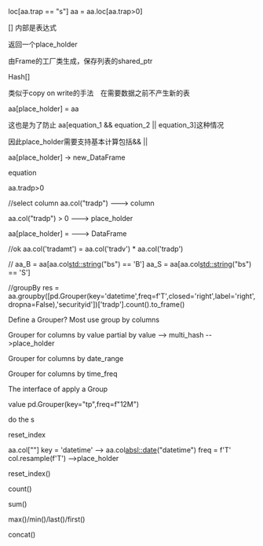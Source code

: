loc[aa.trap == "s"]
aa = aa.loc[aa.trap>0]

[] 内部是表达式　

返回一个place_holder

由Frame的工厂类生成，保存列表的shared_ptr

Hash[]

类似于copy on write的手法　在需要数据之前不产生新的表


aa[place_holder] = aa

这也是为了防止
aa[equation_1 && equation_2 || equation_3]这种情况

因此place_holder需要支持基本计算包括&& || 


aa[place_holder] -> new_DataFrame



equation

aa.tradp>0

//select column
aa.col<T>("tradp") ---> column<T> 

aa.col<T>("tradp") > 0 ---> place_holder

aa[place_holder] = ---> DataFrame

//ok
aa.col<T>('tradamt') = aa.col<T>('tradv') * aa.col<T>('tradp')

//
aa_B = aa[aa.col<std::string>("bs") == 'B']
aa_S = aa[aa.col<std::string>("bs") == 'S']

//groupBy
res = aa.groupby([pd.Grouper(key='datetime',freq=f'T',closed='right',label='right',dropna=False),'securityid'])['tradp'].count().to_frame()


Define a Grouper?
Most use group by columns

Grouper for columns by value
partial by value --> multi_hash -->place_holder

Grouper for columns by date_range
 
Grouper for columns by time_freq

The interface of apply a Group

value
pd.Grouper(key="tp",freq=f"12M")

do the s

reset_index

aa.col[""]
key = 'datetime' --> aa.col<absl::date>("datetime")
freq = f'T'
col<T>.resample(f'T') -->place_holder

reset_index()

count()

sum()

max()/min()/last()/first()

concat()



